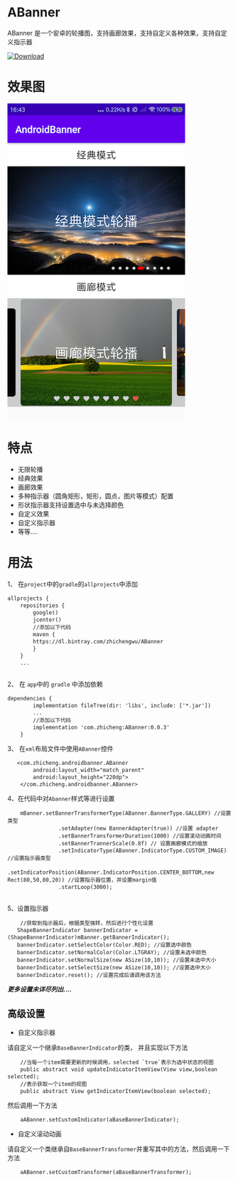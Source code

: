 # ABanner
ABanner 是一个安卓的轮播图，支持画廊效果，支持自定义各种效果，支持自定义指示器

[ ![Download](https://api.bintray.com/packages/zhichengwu/ABanner/ABanner/images/download.svg) ](https://bintray.com/zhichengwu/ABanner/ABanner/_latestVersion)

# 效果图

![效果图](image.png)

# 特点
 - 无限轮播
 - 经典效果
 - 画廊效果
 - 多种指示器（圆角矩形，矩形，圆点，图片等模式）配置
 - 形状指示器支持设置选中与未选择颜色
 - 自定义效果
 - 自定义指示器
 - 等等....

# 用法

1、 在`project`中的`gradle`的`allprojects`中添加
 
````
allprojects {
    repositories {
        google()
        jcenter()
        //添加以下代码
        maven {
		https://dl.bintray.com/zhichengwu/ABanner
		}
    }
    ...
		
````

2、 在 `app`中的 `gradle` 中添加依赖

````
dependencies {
		implementation fileTree(dir: 'libs', include: ['*.jar'])
	    ...
	    //添加以下代码
		implementation 'com.zhicheng:ABanner:0.0.3'
	}
````

3、 在`xml`布局文件中使用`ABanner`控件

````
   <com.zhicheng.androidbanner.ABanner
        android:layout_width="match_parent"
        android:layout_height="220dp">
    </com.zhicheng.androidbanner.ABanner>

````

4、在代码中对`Abanner`样式等进行设置

````
	mBanner.setBannerTransformerType(ABanner.BannerType.GALLERY) //设置类型
                .setAdapter(new BannerAdapter(true)) //设置 adapter
                .setBannerTransformerDuration(1000) //设置滚动动画时间
                .setBannerTrannerScale(0.8f) // 设置画廊模式的缩放
                .setIndicatorType(ABanner.IndicatorType.CUSTOM_IMAGE) //设置指示器类型
                .setIndicatorPosition(ABanner.IndicatorPosition.CENTER_BOTTOM,new Rect(80,50,80,20)) //设置指示器位置，并设置margin值
                .startLoop(3000);
	
````

5、设置指示器

````
	//获取到指示器后，根据类型强转，然后进行个性化设置
   ShapeBannerIndicator bannerIndicator = (ShapeBannerIndicator)mBanner.getBannerIndicator();
   bannerIndicator.setSelectColor(Color.RED); //设置选中颜色
   bannerIndicator.setNormalColor(Color.LTGRAY); //设置未选中颜色
   bannerIndicator.setNormalSize(new ASize(10,10)); //设置未选中大小
   bannerIndicator.setSelectSize(new ASize(10,10)); //设置选中大小
   bannerIndicator.reset(); //设置完成后请调用该方法

````


***更多设置未详尽列出....***

## 高级设置

- 自定义指示器

请自定义一个继承`BaseBannerIndicator`的类， 并且实现以下方法

````
	//当每一个item需要更新的时候调用，selected `true`表示为选中状态的视图
	public abstract void updateIndicatorItemView(View view,boolean selected);
	//表示获取一个item的视图
	public abstract View getIndicatorItemView(boolean selected);

````

然后调用一下方法

````
	aABanner.setCustomIndicator(aBaseBannerIndicator);

````

- 自定义滚动动画

请自定义一个类继承自`BaseBannerTransformer`并重写其中的方法，然后调用一下方法

````
	aABanner.setCustomTransformer(aBaseBannerTransformer);
	
````







